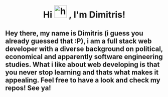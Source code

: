 <h1 align="center">
  Hi 
  <img src="https://user-images.githubusercontent.com/1303154/88677602-1635ba80-d120-11ea-84d8-d263ba5fc3c0.gif" height="40px" alt="hi">
  , I'm Dimitris! 
</h1>
<h2>
  Hey there, my name is Dimitris (i guess you already guessed that :P), i am a full stack web developer with a diverse background on political, economical and apparently software engineering studies. What i like about web developing is that you never stop learning and thats what makes it appealing. Feel free to have a look and check my repos! See ya!
</h2>

<!--

### Hi there 👋 I'm Dimitris!
**Dimitrisspr/Dimitrisspr** is a ✨ _special_ ✨ repository because its `README.md` (this file) appears on your GitHub profile.

Here are some ideas to get you started:

- 🔭 I’m currently working on ...
- 🌱 I’m currently learning ...
- 👯 I’m looking to collaborate on ...
- 🤔 I’m looking for help with ...
- 💬 Ask me about ...
- 📫 How to reach me: ...
- 😄 Pronouns: ...
- ⚡ Fun fact: ...
-->
